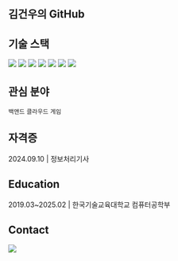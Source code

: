 김건우의 GitHub
-----------------------
기술 스택
--------------

  
![](https://img.shields.io/badge/C%23-239120?style=for-the-badge&logo=c-sharp&logoColor=white) 
![](https://img.shields.io/badge/Python-3776AB?style=for-the-badge&logo=python&logoColor=white) 
![](https://img.shields.io/badge/Java-ED8B00?style=for-the-badge&logo=openjdk&logoColor=white) 
![](https://img.shields.io/badge/Flask-000000?style=for-the-badge&logo=flask&logoColor=white) 
![](https://img.shields.io/badge/Unity-100000?style=for-the-badge&logo=unity&logoColor=white) 
![](https://img.shields.io/badge/Microsoft_Azure-0089D6?style=for-the-badge&logo=microsoft-azure&logoColor=white) 
![](https://img.shields.io/badge/Amazon_AWS-232F3E?style=for-the-badge&logo=amazon-aws&logoColor=white) 
  

관심 분야
--------------
`백앤드` `클라우드` `게임`


자격증
-------------------
2024.09.10 | 정보처리기사

Education
------------------
2019.03~2025.02 | 한국기술교육대학교 컴퓨터공학부

Contact
-----------------
<a href="rlarjsdn0316@gmail.com" target="_blank">
<img src="https://img.shields.io/badge/Gmail-EA4335.svg?style=flat-square&logo=Gmail&logoColor=white"/>
</a>
